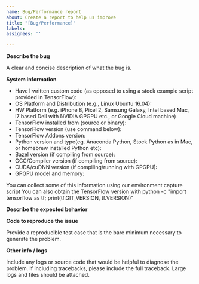 ```yaml
---
name: Bug/Performance report
about: Create a report to help us improve
title: "[Bug/Performance]"
labels:
assignees: ''

---
```


**Describe the bug**

A clear and concise description of what the bug is.

**System information**
- Have I written custom code (as opposed to using a stock example script provided in TensorFlow):
- OS Platform and Distribution (e.g., Linux Ubuntu 16.04):
- HW Platform (e.g. iPhone 8, Pixel 2, Samsung Galaxy, Intel based Mac, i7 based Dell with NVIDIA GPGPU etc., or Google Cloud machine)
- TensorFlow installed from (source or binary):
- TensorFlow version (use command below):
- TensorFlow Addons version:
- Python version and type(eg. Anaconda Python, Stock Python as in Mac, or homebrew installed Python etc):
- Bazel version (if compiling from source):
- GCC/Compiler version (if compiling from source):
- CUDA/cuDNN version (if compiling/running with GPGPU):
- GPGPU model and memory:

You can collect some of this information using our environment capture [script](https://github.com/tensorflow/tensorflow/tree/master/tools/tf_env_collect.sh)
You can also obtain the TensorFlow version with
python -c "import tensorflow as tf; print(tf.GIT_VERSION, tf.VERSION)"

**Describe the expected behavior**

**Code to reproduce the issue**

Provide a reproducible test case that is the bare minimum necessary to generate the problem.

**Other info / logs**

Include any logs or source code that would be helpful to diagnose the problem. If including tracebacks, please include the full traceback. Large logs and files should be attached.
